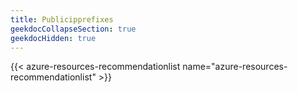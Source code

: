 ```yaml
---
title: Publicipprefixes
geekdocCollapseSection: true
geekdocHidden: true
---
```


{{< azure-resources-recommendationlist name="azure-resources-recommendationlist" >}}

